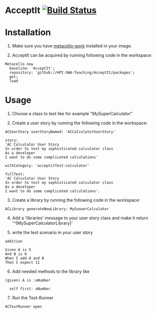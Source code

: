 # AcceptIt [![Build Status](https://travis-ci.org/HPI-SWA-Teaching/AcceptIt.svg?branch=master)](https://travis-ci.org/HPI-SWA-Teaching/AcceptIt)



# Installation  

1. Make sure you have [metacello-work](https://github.com/dalehenrich/metacello-work) installed in your image.

2. AcceptIt can be acquired by running following code in the workspace:

```smalltalk
Metacello new
  baseline: 'AcceptIt';
  repository: 'github://HPI-SWA-Teaching/AcceptIt/packages';
  get;
  load
```

# Usage

1. Choose a class to test like for example "MySuperCalculator" 

2. Create a user story by running the following code in the workspace:  
```smalltalk
ACUserStory userStoryNamed: 'ACCalculatorUserStory' 

story: 
'AC Calculator User Story
In order to test my sophisticated calculator class
As a developer
I want to do some complicated calculations'

withCategory: 'acceptitTest-calculator'

fullText: 
'AC Calculator User Story
In order to test my sophisticated calculator class
As a developer
I want to do some complicated calculations'.
```

3. Create a library by running the following code in the workspace:   
```smalltalk
ACLibrary generateNewLibrary: MySuooerCalculator
``` 
4. Add a 'libraries' message to your user story class and make it return '^{MySuperCalculatorLibrary}'

5. write the test scenario in your user story
```
addition

Given A is 5
And B is 6
When I add A and B
Then I expect 11
```

6. Add needed methods to the library like
```smalltalk
(given) A is :aNumber

  self first: aNumber
```

7. Run the Test-Runner
```smalltalk
ACTestRunner open
```

